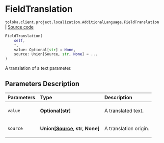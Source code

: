# FieldTranslation
`toloka.client.project.localization.AdditionalLanguage.FieldTranslation` | [Source code](https://github.com/Toloka/toloka-kit/blob/v1.2.3/src/client/project/localization.py#L21)

```python
FieldTranslation(
    self,
    *,
    value: Optional[str] = None,
    source: Union[Source, str, None] = ...
)
```

A translation of a text parameter.

## Parameters Description

| Parameters | Type | Description |
| :----------| :----| :-----------|
`value`|**Optional\[str\]**|<p>A translated text.</p>
`source`|**Union\[[Source](toloka.client.project.localization.AdditionalLanguage.FieldTranslation.Source.md), str, None\]**|<p>A translation origin.</p>
